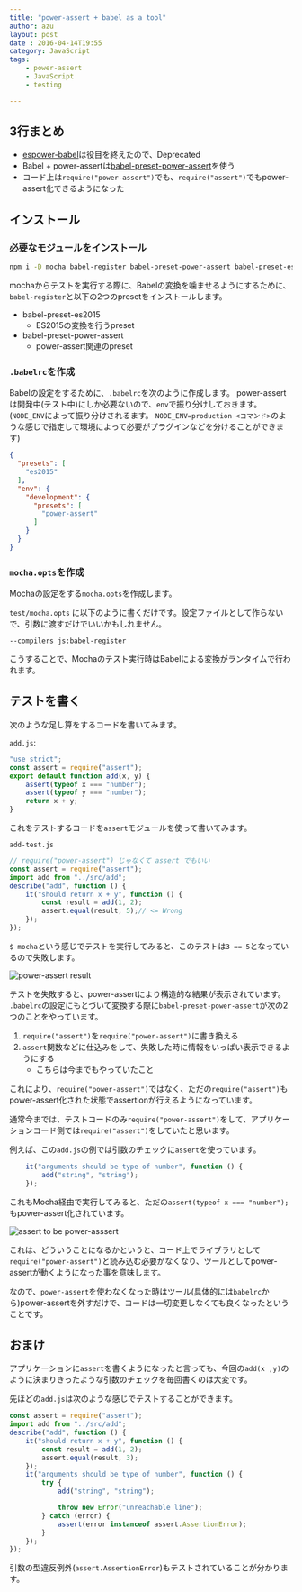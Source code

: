 ```yaml
---
title: "power-assert + babel as a tool"
author: azu
layout: post
date : 2016-04-14T19:55
category: JavaScript
tags:
    - power-assert
    - JavaScript
    - testing

---
```


## 3行まとめ

- [espower-babel](https://github.com/power-assert-js/espower-babel "espower-babel")は役目を終えたので、Deprecated
- Babel + power-assertは[babel-preset-power-assert](https://github.com/power-assert-js/babel-preset-power-assert "babel-preset-power-assert")を使う
- コード上は`require("power-assert")`でも、`require("assert")`でもpower-assert化できるようになった

## インストール

### 必要なモジュールをインストール

```sh
npm i -D mocha babel-register babel-preset-power-assert babel-preset-es2015
```

mochaからテストを実行する際に、Babelの変換を噛ませるようにするために、`babel-register`と以下の2つのpresetをインストールします。

- babel-preset-es2015
	- ES2015の変換を行うpreset
- babel-preset-power-assert
	- power-assert関連のpreset


### `.babelrc`を作成

Babelの設定をするために、`.babelrc`を次のように作成します。
power-assertは開発中(テスト中)にしか必要ないので、`env`で振り分けしておきます。
(`NODE_ENV`によって振り分けされるます。 `NODE_ENV=production <コマンド>`のような感じで指定して環境によって必要がプラグインなどを分けることができます)

```json
{
  "presets": [
    "es2015"
  ],
  "env": {
    "development": {
      "presets": [
        "power-assert"
      ]
    }
  }
}
```

### `mocha.opts`を作成

Mochaの設定をする`mocha.opts`を作成します。

`test/mocha.opts` に以下のように書くだけです。設定ファイルとして作らないで、引数に渡すだけでいいかもしれません。

```
--compilers js:babel-register
```

こうすることで、Mochaのテスト実行時はBabelによる変換がランタイムで行われます。

## テストを書く

次のような足し算をするコードを書いてみます。

`add.js`:

```js
"use strict";
const assert = require("assert");
export default function add(x, y) {
    assert(typeof x === "number");
    assert(typeof y === "number");
    return x + y;
}
```

これをテストするコードを`assert`モジュールを使って書いてみます。

`add-test.js`

```js
// require("power-assert") じゃなくて assert でもいい
const assert = require("assert");
import add from "../src/add";
describe("add", function () {
    it("should return x + y", function () {
        const result = add(1, 2);
        assert.equal(result, 5);// <= Wrong
    });
});
```

`$ mocha`という感じでテストを実行してみると、このテストは`3 == 5`となっているので失敗します。

![power-assert result](http://efcl.info/wp-content/uploads/2016/04/14-1460632719.png)

テストを失敗すると、power-assertにより構造的な結果が表示されています。
`.babelrc`の設定にもとづいて変換する際に`babel-preset-power-assert`が次の2つのことをやっています。

1. `require("assert")`を`require("power-assert")`に書き換える
2. `assert`関数などに仕込みをして、失敗した時に情報をいっぱい表示できるようにする
	- こちらは今までもやっていたこと

これにより、`require("power-assert")`ではなく、ただの`require("assert")`もpower-assert化された状態でassertionが行えるようになっています。

通常今までは、テストコードのみ`require("power-assert")`をして、アプリケーションコード側では`require("assert")`をしていたと思います。

例えば、この`add.js`の例では引数のチェックに`assert`を使っています。

```js
    it("arguments should be type of number", function () {
        add("string", "string");
    });
```

これもMocha経由で実行してみると、ただの`assert(typeof x === "number");`もpower-assert化されています。

![assert to be power-asssert](http://efcl.info/wp-content/uploads/2016/04/14-1460633294.png)

これは、どういうことになるかというと、コード上でライブラリとして`require("power-assert")`と読み込む必要がなくなり、ツールとしてpower-assertが動くようになった事を意味します。

なので、`power-assert`を使わなくなった時はツール(具体的には`babelrc`から)power-assertを外すだけで、コードは一切変更しなくても良くなったということです。

## おまけ

アプリケーションに`assert`を書くようになったと言っても、今回の`add(x ,y)`のように決まりきったような引数のチェックを毎回書くのは大変です。

先ほどの`add.js`は次のような感じでテストすることができます。

```js
const assert = require("assert");
import add from "../src/add";
describe("add", function () {
    it("should return x + y", function () {
        const result = add(1, 2);
        assert.equal(result, 3);
    });
    it("arguments should be type of number", function () {
        try {
            add("string", "string");

            throw new Error("unreachable line");
        } catch (error) {
            assert(error instanceof assert.AssertionError);
        }
    });
});
```

引数の型違反例外(`assert.AssertionError`)もテストされていることが分かります。